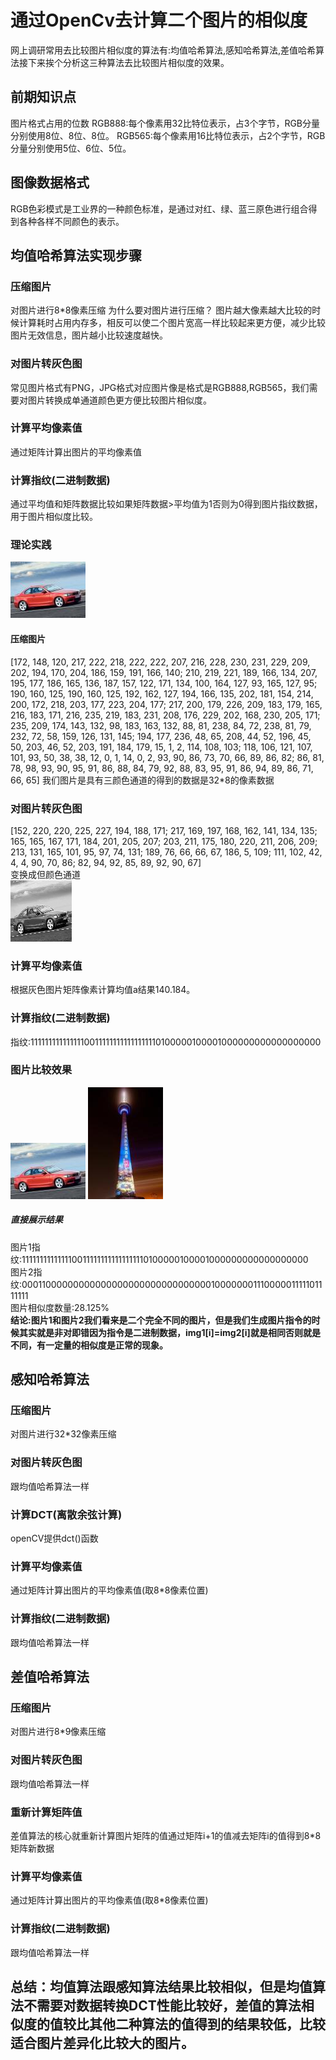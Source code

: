 # 通过OpenCv去计算二个图片的相似度
网上调研常用去比较图片相似度的算法有:均值哈希算法,感知哈希算法,差值哈希算法接下来挨个分析这三种算法去比较图片相似度的效果。
## 前期知识点
图片格式占用的位数
RGB888:每个像素用32比特位表示，占3个字节，RGB分量分别使用8位、8位、8位。
RGB565:每个像素用16比特位表示，占2个字节，RGB分量分别使用5位、6位、5位。
## 图像数据格式
RGB色彩模式是工业界的一种颜色标准，是通过对红、绿、蓝三原色进行组合得到各种各样不同颜色的表示。

## 均值哈希算法实现步骤

### 压缩图片
对图片进行8*8像素压缩
为什么要对图片进行压缩？
图片越大像素越大比较的时候计算耗时占用内存多，相反可以使二个图片宽高一样比较起来更方便，减少比较图片无效信息，图片越小比较速度越快。
### 对图片转灰色图
常见图片格式有PNG，JPG格式对应图片像是格式是RGB888,RGB565，我们需要对图片转换成单通道颜色更方便比较图片相似度。
### 计算平均像素值
通过矩阵计算出图片的平均像素值
### 计算指纹(二进制数据)
通过平均值和矩阵数据比较如果矩阵数据>平均值为1否则为0得到图片指纹数据，用于图片相似度比较。
### 理论实践
![使用图片](imgs/img1.jpg "红色汽车")

#### 压缩图片
[172, 148, 120, 217, 222, 218, 222, 222, 207, 216, 228, 230, 231, 229, 209, 202, 194, 170, 204, 186, 159, 191, 166, 140;
 210, 219, 221, 189, 166, 134, 207, 195, 177, 186, 165, 136, 187, 157, 122, 171, 134, 100, 164, 127,  93, 165, 127,  95;
 190, 160, 125, 190, 160, 125, 192, 162, 127, 194, 166, 135, 202, 181, 154, 214, 200, 172, 218, 203, 177, 223, 204, 177;
 217, 200, 179, 226, 209, 183, 179, 165, 216, 183, 171, 216, 235, 219, 183, 231, 208, 176, 229, 202, 168, 230, 205, 171;
 235, 209, 174, 143, 132,  98, 183, 163, 132,  88,  81, 238,  84,  72, 238,  81,  79, 232,  72,  58, 159, 126, 131, 145;
 194, 177, 236,  48,  65, 208,  44,  52, 196,  45,  50, 203,  46,  52, 203, 191, 184, 179,  15,   1,   2, 114, 108, 103;
 118, 106, 121, 107, 101,  93,  50,  38,  38,  12,   0,   1,  14,   0,   2,  93,  90,  86,  73,  70,  66,  89,  86,  82;
  86,  81,  78,  98,  93,  90,  95,  91,  86,  88,  84,  79,  92,  88,  83,  95,  91,  86,  94,  89,  86,  71,  66,  65]
我们图片是具有三颜色通道的得到的数据是32*8的像素数据

### 对图片转灰色图

[152, 220, 220, 225, 227, 194, 188, 171;
 217, 169, 197, 168, 162, 141, 134, 135;
 165, 165, 167, 171, 184, 201, 205, 207;
 203, 211, 175, 180, 220, 211, 206, 209;
 213, 131, 165, 101,  95,  97,  74, 131;
 189,  76,  66,  66,  67, 186,   5, 109;
 111, 102,  42,   4,   4,  90,  70,  86;
  82,  94,  92,  85,  89,  92,  90,  67]  
变换成但颜色通道  
![使用图片](imgs/garycar.jpeg "灰色汽车")

### 计算平均像素值
根据灰色图片矩阵像素计算均值a结果140.184。
### 计算指纹(二进制数据)
指纹:11111111111111100111111111111111110100000100001000000000000000000
### 图片比较效果
![图片1](imgs/img1.jpg "图片1")
![图片2](imgs/img2.jpg "图片2")

##### 直接展示结果
图片1指纹:1111111111111100111111111111111110100000100001000000000000000000  
图片2指纹:0001100000000000000000000000000000010000000111000001111101111111  
图片相似度数量:28.125%  
**结论:图片1和图片2我们看来是二个完全不同的图片，但是我们生成图片指令的时候其实就是非对即错因为指令是二进制数据，img1[i]=img2[i]就是相同否则就是不同，有一定量的相似度是正常的现象。**

## 感知哈希算法
### 压缩图片
对图片进行32*32像素压缩
### 对图片转灰色图
跟均值哈希算法一样
### 计算DCT(离散余弦计算)
openCV提供dct()函数
### 计算平均像素值
通过矩阵计算出图片的平均像素值(取8*8像素位置)
### 计算指纹(二进制数据)
跟均值哈希算法一样
## 差值哈希算法

### 压缩图片
对图片进行8*9像素压缩
### 对图片转灰色图
跟均值哈希算法一样
### 重新计算矩阵值
差值算法的核心就重新计算图片矩阵的值通过矩阵i+1的值减去矩阵i的值得到8*8矩阵新数据
### 计算平均像素值
通过矩阵计算出图片的平均像素值(取8*8像素位置)
### 计算指纹(二进制数据)
跟均值哈希算法一样

## 总结：均值算法跟感知算法结果比较相似，但是均值算法不需要对数据转换DCT性能比较好，差值的算法相似度的值较比其他二种算法的值得到的结果较低，比较适合图片差异化比较大的图片。
